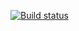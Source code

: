 [![Build status](https://ci.appveyor.com/api/projects/status/64q12ffnhgslfddx?svg=true)](https://ci.appveyor.com/project/alexander2602qa/aqa06t2)
